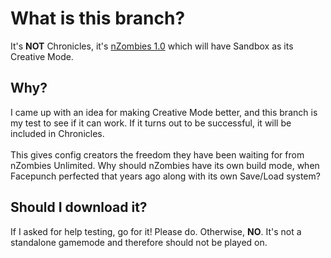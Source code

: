 # What is this branch?
It's **NOT** Chronicles, it's [nZombies 1.0](https://github.com/Zet0rz/nzombies) which will have Sandbox as its Creative Mode.

## Why?
I came up with an idea for making Creative Mode better, and this branch is my test to see if it can work. 
If it turns out to be successful, it will be included in Chronicles.
<br></br>
This gives config creators the freedom they have been waiting for from nZombies Unlimited. Why should nZombies have its own build mode, when Facepunch perfected that years ago along with its own Save/Load system?

## Should I download it?
If I asked for help testing, go for it! Please do. Otherwise, **NO**. It's not a standalone gamemode and therefore should not be played on.
